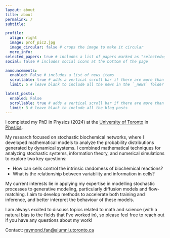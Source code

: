 ```yaml
---
layout: about
title: about
permalink: /
subtitle: 

profile:
  align: right
  image: prof_pic2.jpg
  image_circular: false # crops the image to make it circular
  more_info: 
selected_papers: true # includes a list of papers marked as "selected={true}"
social: false # includes social icons at the bottom of the page

announcements:
  enabled: False # includes a list of news items
  scrollable: true # adds a vertical scroll bar if there are more than 3 news items
  limit: 5 # leave blank to include all the news in the `_news` folder

latest_posts:
  enabled: False
  scrollable: true # adds a vertical scroll bar if there are more than 3 new posts items
  limit: 3 # leave blank to include all the blog posts
---
```


I completed my PhD in Physics (2024) at the [University of Toronto](https://www.utoronto.ca/) in [Physics](https://www.physics.utoronto.ca/graduate/current-students/).

My research focused on stochastic biochemical networks, where I developed mathematical models to analyze the probability distributions generated by dynamical systems. I combined mathematical techniques for analyzing stochastic systems, information theory, and numerical simulations to explore two key questions:
- How can cells control the intrinsic randomess of biochemical reactions?
- What is the relationship between variability and information in cells?

My current interests lie in applying my expertise in modelling stochastic processes to generative modeling, particularly diffusion models and flow-matching. I aim to develop methods to accelerate both training and inference, and better interpret the behaviour of these models.

I am always excited to discuss topics related to math and science (with a natural bias to the fields that I've worked in), so please feel free to reach out if you have any questions about my work!

Contact: raymond.fan@alumni.utoronto.ca
